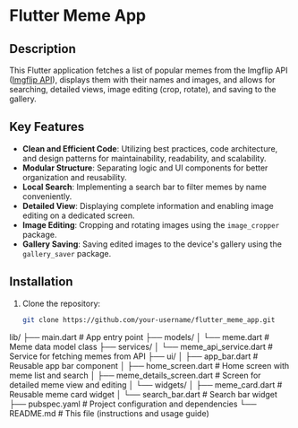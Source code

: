 # Flutter Meme App

## Description

This Flutter application fetches a list of popular memes from the Imgflip API ([Imgflip API](https://api.imgflip.com/get_memes)), displays them with their names and images, and allows for searching, detailed views, image editing (crop, rotate), and saving to the gallery.

## Key Features

- **Clean and Efficient Code**: Utilizing best practices, code architecture, and design patterns for maintainability, readability, and scalability.
- **Modular Structure**: Separating logic and UI components for better organization and reusability.
- **Local Search**: Implementing a search bar to filter memes by name conveniently.
- **Detailed View**: Displaying complete information and enabling image editing on a dedicated screen.
- **Image Editing**: Cropping and rotating images using the `image_cropper` package.
- **Gallery Saving**: Saving edited images to the device's gallery using the `gallery_saver` package.

## Installation

1. Clone the repository:
   ```bash
   git clone https://github.com/your-username/flutter_meme_app.git
lib/
├── main.dart                          # App entry point
├── models/
│   └── meme.dart                     # Meme data model class
├── services/
│   └── meme_api_service.dart         # Service for fetching memes from API
├── ui/
│   ├── app_bar.dart                  # Reusable app bar component
│   ├── home_screen.dart              # Home screen with meme list and search
│   ├── meme_details_screen.dart       # Screen for detailed meme view and editing
│   └── widgets/
│       ├── meme_card.dart             # Reusable meme card widget
│       └── search_bar.dart            # Search bar widget
├── pubspec.yaml                       # Project configuration and dependencies
└── README.md                          # This file (instructions and usage guide)

